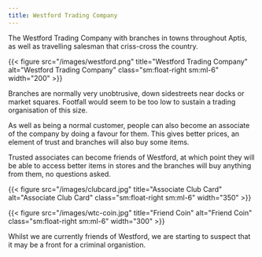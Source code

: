 ```yaml
---
title: Westford Trading Company
---
```


The Westford Trading Company with branches in towns throughout Aptis, as well as travelling salesman that criss-cross the country.<!--more-->

{{< figure src="/images/westford.png" title="Westford Trading Company" alt="Westford Trading Company" class="sm:float-right sm:ml-6" width="200" >}}

Branches are normally very unobtrusive, down sidestreets near docks or market squares. Footfall would seem to be too low to sustain a trading organisation of this size.

As well as being a normal customer, people can also become an associate of the company by doing a favour for them. This gives better prices, an element of trust and branches will also buy some items.

Trusted associates can become friends of Westford, at which point they will be able to access better items in stores and the branches will buy anything from them, no questions asked.

{{< figure src="/images/clubcard.jpg" title="Associate Club Card" alt="Associate Club Card" class="sm:float-right sm:ml-6" width="350" >}}

{{< figure src="/images/wtc-coin.jpg" title="Friend Coin" alt="Friend Coin" class="sm:float-right sm:ml-6" width="300" >}}

Whilst we are currently friends of Westford, we are starting to suspect that it may be a front for a criminal organistion.
